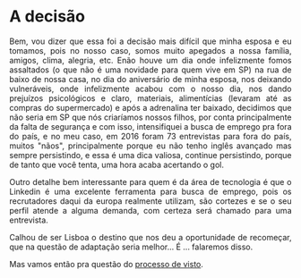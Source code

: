 # A decisão

<p align="justify">
Bem, vou dizer que essa foi a decisão mais difícil que minha esposa e eu tomamos, pois no nosso caso, somos muito apegados a nossa família, amigos, clima, alegria, etc. Enão houve um dia onde infelizmente fomos assaltados (o que não é uma novidade para quem vive em SP) na rua de baixo de nossa casa, no dia do aniversário de minha esposa, nos deixando vulneráveis, onde infelizmente acabou com o nosso dia, nos dando prejuízos psicológicos e claro, materiais, alimentícias (levaram até as compras do supermercado) e após a adrenalina ter baixado, decidimos que não seria em SP que nós criaríamos nossos filhos, por conta principalmente da falta de segurança e com isso, intensifiquei a busca de emprego pra fora do país, e no meu caso, em 2016 foram 73 entrevistas para fora do país, muitos "nãos", principalmente porque eu não tenho inglês avançado mas sempre persistindo, e essa é uma dica valiosa, continue persistindo, porque de tanto que você tenta, uma hora acaba acertando o gol.

<p align="justify">
Outro detalhe bem interessante para quem é da área de tecnologia é que o Linkedin é uma excelente ferramenta para busca de emprego, pois os recrutadores daqui da europa realmente utilizam, são cortezes e se o seu perfil atende a alguma demanda, com certeza será chamado para uma entrevista.

<p align="justify">
Calhou de ser Lisboa o destino que nos deu a oportunidade de recomeçar, que na questão de adaptação seria melhor... É ... falaremos disso. 

Mas vamos então pra questão do [processo de visto](https://github.com/thiagomarquessp/ladoA-ladoB-MorarFora/blob/master/processo-de-visto.md).
